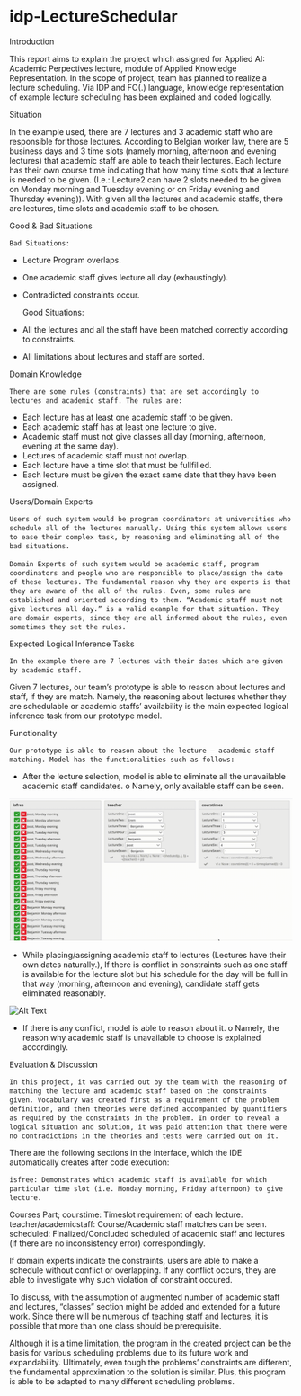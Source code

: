 # idp-LectureSchedular

Introduction

This report aims to explain the project which assigned for Applied AI: Academic Perpectives lecture, module of Applied Knowledge Representation. In the scope of project, team has planned to realize a lecture scheduling. Via IDP and FO(.) language, knowledge representation of example lecture scheduling has been explained and coded logically.

Situation

In the example used, there are 7 lectures and 3 academic staff who are responsible for those lectures. According to Belgian worker law, there are 5 business days and 3 time slots (namely morning, afternoon and evening lectures) that academic staff are able to teach their lectures. Each lecture has their own course time indicating that how many time slots that a lecture is needed to be given. (I.e.: Lecture2 can have 2 slots needed to be given on Monday morning and Tuesday evening or on Friday evening and Thursday evening)). With given all the lectures and academic staffs, there are lectures, time slots and academic staff to be chosen.


Good & Bad Situations

	Bad Situations:
-	Lecture Program overlaps.
-	One academic staff gives lecture all day (exhaustingly).
-	Contradicted constraints occur.

	Good Situations:
-	All the lectures and all the staff have been matched correctly according to constraints.
-	All limitations about lectures and staff are sorted. 

Domain Knowledge

	There are some rules (constraints) that are set accordingly to lectures and academic staff. The rules are:

-	Each lecture has at least one academic staff to be given.
-	Each academic staff has at least one lecture to give.
-	Academic staff must not give classes all day (morning, afternoon, evening at the same day).
-	Lectures of academic staff must not overlap.
-	Each lecture have a time slot that must be fullfilled.
-	Each lecture must be given the exact same date that they have been assigned.


Users/Domain Experts

	Users of such system would be program coordinators at universities who schedule all of the lectures manually. Using this system allows users to ease their complex task, by reasoning and eliminating all of the bad situations.

	Domain Experts of such system would be academic staff, program coordinators and people who are responsible to place/assign the date of these lectures. The fundamental reason why they are experts is that they are aware of the all of the rules. Even, some rules are established and oriented according to them. “Academic staff must not give lectures all day.” is a valid example for that situation. They are domain experts, since they are all informed about the rules, even sometimes they set the rules.   

Expected Logical Inference Tasks

	In the example there are 7 lectures with their dates which are given by academic staff.	
Given 7 lectures, our team’s prototype is able to reason about lectures and staff, if they are match. Namely, the reasoning about lectures whether they are schedulable or academic staffs’ availability is the main expected logical inference task from our prototype model.

Functionality

	Our prototype is able to reason about the lecture – academic staff matching. Model has the functionalities such as follows:

-	After the lecture selection, model is able to eliminate all the unavailable academic staff candidates.
o	Namely, only available staff can be seen.

![Alt Text](https://github.com/eremkaralar/idp-LectureSchedular/blob/main/images/conflict_demo.gif)

-	While placing/assigning academic staff to lectures (Lectures have their own dates naturally.), If there is conflict in constraints such as one staff is available for the lecture slot but his schedule for the day will be full in that way (morning, afternoon and evening), candidate staff gets eliminated reasonably.

![Alt Text](https://github.com/eremkaralar/idp-LectureSchedular/blob/main/images/selection_demo.gif)

-	If there is any conflict, model is able to reason about it.
o	Namely, the reason why academic staff is unavailable to choose is explained accordingly.


Evaluation & Discussion

	In this project, it was carried out by the team with the reasoning of matching the lecture and academic staff based on the constraints given. Vocabulary was created first as a requirement of the problem definition, and then theories were defined accompanied by quantifiers as required by the constraints in the problem. In order to reveal a logical situation and solution, it was paid attention that there were no contradictions in the theories and tests were carried out on it.

There are the following sections in the Interface, which the IDE automatically creates after code execution:

	isfree: Demonstrates which academic staff is available for which particular time slot (i.e. Monday morning, Friday afternoon) to give lecture.

Courses Part;
	courstime:  Timeslot requirement of each lecture.
	teacher/academicstaff: Course/Academic staff matches can be seen.
	scheduled: Finalized/Concluded scheduled of academic staff and lectures (if there are no inconsistency error) correspondingly.

If domain experts indicate the constraints, users are able to make a schedule without conflict or overlapping. If any conflict occurs, they are able to investigate why such violation of constraint occured.

To discuss, with the assumption of augmented number of academic staff and lectures, “classes” section might be added and extended for a future work. Since there will be numerous of teaching staff and lectures, it is possible that more than one class should be prerequisite.

Although it is a time limitation, the program in the created project can be the basis for various scheduling problems due to its future work and expandability. Ultimately, even tough the problems’ constraints are different, the fundamental approximation to the solution is similar. Plus, this program is able to be adapted to many different scheduling problems.
